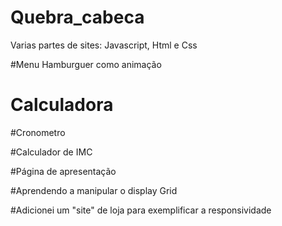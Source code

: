 # Quebra_cabeca
 Varias partes de sites: Javascript, Html e Css
 
 #Menu Hamburguer como animação
 
# Calculadora
 
 #Cronometro
 
 #Calculador de IMC
 
 #Página de apresentação
 
 #Aprendendo a manipular o display Grid
 
 #Adicionei um "site" de loja para exemplificar a responsividade

